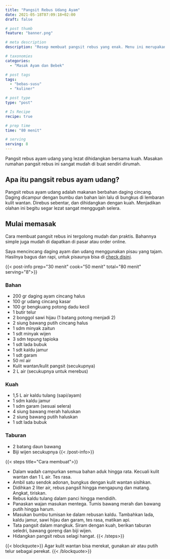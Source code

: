 ```yaml
---
title: "Pangsit Rebus Udang Ayam"
date: 2021-05-18T07:09:18+02:00
draft: false

# post thumb
feature: "banner.png"

# meta description
description: "Resep membuat pangsit rebus yang enak. Menu ini merupakan salah satu hidangan chinese food."

# taxonomies
categories:
  - "Masak Ayam dan Bebek"

# post tags
tags:
  - "bebas-susu"
  - "kuliner"

# post type
type: "post"

# Is Recipe
recipe: true

# prep time
time: "80 menit"

# serving
serving: 8
---
```

Pangsit rebus ayam udang yang lezat dihidangkan bersama kuah. Masakan rumahan pangsit rebus ini sangat mudah di buat sendiri dirumah.

## Apa itu pangsit rebus ayam udang?

Pangsit rebus ayam udang adalah makanan berbahan daging cincang. Daging dicampur dengan bumbu dan bahan lain lalu di bungkus di lembaran kulit wantan. Direbus sebentar, dan dihidangkan dengan kuah. Menjadikan olahan ini begitu segar lezat sangat menggugah selera.

## Mulai memasak

Cara membuat pangsit rebus ini tergolong mudah dan praktis. Bahannya simple juga mudah di dapatkan di pasar atau order online.

Saya mencincang daging ayam dan udang menggunakan pisau yang tajam. Hasilnya bagus dan rapi, untuk pisaunya bisa di [check disini](https://s.click.aliexpress.com/e/_ABJJqr).

{{< post-info prep="30 menit" cook="50 menit" total="80 menit" serving="8">}}

### Bahan

-   200 gr daging ayam cincang halus
-   100 gr udang cincang kasar
-   100 gr bengkuang potong dadu kecil
-   1 butir telur
-   2 bonggol sawi hijau (1 batang potong menjadi 2)
-   2 siung bawang putih cincang halus
-   1 sdm minyak zaitun
-   1 sdt minyak wijen
-   3 sdm tepung tapioka
-   1 sdt lada bubuk
-   1 sdt kaldu jamur
-   1 sdt garam
-   50 ml air
-   Kulit wantan/kulit pangsit (secukupnya)
-   2 L air (secukupnya untuk merebus)

### Kuah

-   1,5 L air kaldu tulang (sapi/ayam)
-   1 sdm kaldu jamur
-   1 sdm garam (sesuai selera)
-   4 siung bawang merah haluskan
-   2 siung bawang putih haluskan
-   1 sdt lada bubuk

### Taburan

-   2 batang daun bawang
-   Biji wijen secukupnya
{{< /post-info>}}

{{< steps title="Cara membuat">}}
-   Dalam wadah campurkan semua bahan aduk hingga rata. Kecuali kulit wantan dan 1 L air. Tes rasa.
-   Ambil satu sendok adonan, bungkus dengan kulit wantan sisihkan.
-   Didihkan 2 liter air, rebus pangsit hingga mengapung dan matang. Angkat, tiriskan.
-   Rebus kaldu tulang dalam panci hingga mendidih.
-   Panaskan wajan masukan mentega. Tumis bawang merah dan bawang putih hingga harum.
-   Masukan bumbu tumisan ke dalam rebusan kaldu. Tambahkan lada, kaldu jamur, sawi hijau dan garam, tes rasa, matikan api.
-   Tata pangsit dalam mangkuk. Siram dengan kuah, berikan taburan seledri, bawang goreng dan biji wijen.
-   Hidangkan pangsit rebus selagi hangat.
{{< /steps>}}

{{< blockquote>}}
Agar kulit wantan bisa merekat, gunakan air atau putih telur sebagai perekat.
{{< /blockquote>}}